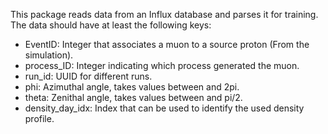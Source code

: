 This package reads data from an Influx database and parses it for training. The data should have at least the following keys:

+ EventID: Integer that associates a muon to a source proton (From the simulation).
+ process_ID: Integer indicating which process generated the muon.
+ run_id: UUID for different runs.
+ phi: Azimuthal angle, takes values between  and 2pi.
+ theta: Zenithal angle, takes values between  and pi/2.
+ density_day_idx: Index that can be used to identify the used density profile.